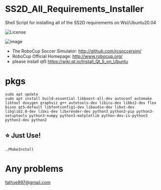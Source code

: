 # SS2D_All_Requirements_Installer
Shell Script for installing all of the SS2D requirements on Wsl/Ubuntu20.04

![License](https://img.shields.io/github/license/ERFANFATHI-E/SS2D_All_Requirements_Installer?color=blue)

![image](https://user-images.githubusercontent.com/1832537/49242985-f69a3c00-f3ea-11e8-97f5-9b0bfdfc4e1c.png)

- The RoboCup Soccer Simulator: http://github.com/rcsoccersim/
- RoboCup Official Homepage: http://www.robocup.org/
- please install qt5 https://wiki.qt.io/Install_Qt_5_on_Ubuntu
# pkgs

```
sudo apt update
sudo apt install build-essential libboost-all-dev autoconf automake libtool doxygen graphviz g++ autotools-dev libicu-dev libbz2-dev flex bison qt5-default libfontconfig1-dev libaudio-dev libxt-dev libglib2.0-dev libxi-dev libxrender-dev python3 python3-pip python3-setuptools python3-numpy python3-matplotlib python-dev-is-python3 python2-dev python2
```

## :star: Just Use!

```
./MakeInstall
```

# Any problems
fathye897@gmail.com
